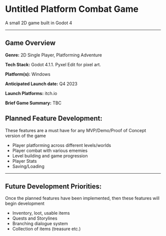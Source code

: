 # Untitled Platform Combat Game

A small 2D game built in Godot 4

---

## Game Overview

<b>Genre:</b> 2D Single Player, Platforming Adventure

<b>Tech Stack:</b> Godot 4.1.1. Pyxel Edit for pixel art.

<b>Platform(s):</b> Windows

<b>Anticipated Launch date:</b> Q4 2023

<b>Launch Platforms:</b> itch.io

<b>Brief Game Summary:</b> TBC <!-- This project is a 3D Action RPG. The game is set in a fantasy realm during an era when brave Vikings travelled across the Sea from their homeland to find fame and fortune in foreign lands. As our young, brash hero, you must venture across the realm; battling the Queen’s soldiers and wild monsters, finding ancient and powerful weapons, helping various NPCs, and of obviously seeking even bigger and badder enemies/monsters to defeat. Of course, it is the ambition of every viking to demonstrate their strength and battle prowess by finding and slaying the infamous ‘King of Monsters’. -->

## Planned Feature Development:

These features are a must have for any MVP/Demo/Proof of Concept version of the game

- Player platforming across different levels/worlds
- Player combat with various ememies
- Level building and game progression
- Player Stats
- Saving/Loading

---

## Future Development Priorities:

Once the planned features have been implemented, then these features will begin development

- Inventory, loot, usable items
- Quests and Storylines
- Branching dialogue system
- Collection of items (treasure etc.)

<!--
---
## Controls

- A/D - Move Left/Right
- S - Crouch
- O - Roll
- P - Attack
- F - Toggle Weapon
- Space - Jump
--->

